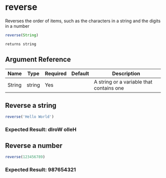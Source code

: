 # reverse

Reverses the order of items, such as the characters in a
 string and the digits in a number

```javascript
reverse(String)
```

```javascript
returns string
```

## Argument Reference

| Name | Type | Required | Default | Description |
| --- | --- | --- | --- | --- |
| String | string | Yes |  | A string or a variable that contains one |

## Reverse a string

```javascript
reverse('Hello World')
```

### Expected Result: dlroW olleH

## Reverse a number

```javascript
reverse(123456789)
```

### Expected Result: 987654321
